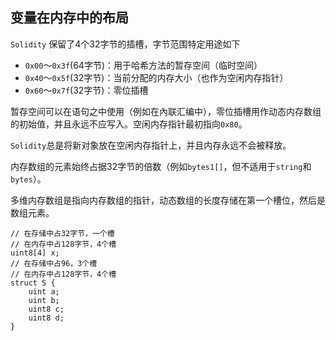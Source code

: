 <!--
 * @Descripttion: 
 * @Author: lizhengxing
 * @Date: 2022-10-18 21:32:21
 * @LastEditTime: 2022-10-18 21:46:56
-->

## 变量在内存中的布局

`Solidity` 保留了4个32字节的插槽，字节范围特定用途如下

- `0x00`～`0x3f`(64字节)：用于哈希方法的暂存空间（临时空间）
- `0x40`～`0x5f`(32字节)：当前分配的内存大小（也作为空闲内存指针）
- `0x60`～`0x7f`(32字节)：零位插槽

暂存空间可以在语句之中使用（例如在內联汇编中），零位插槽用作动态内存数组的初始值，并且永远不应写入。空闲内存指针最初指向`0x80`。

`Solidity`总是将新对象放在空闲内存指针上，并且内存永远不会被释放。

内存数组的元素始终占据32字节的倍数（例如`bytes1[]`，但不适用于`string`和`bytes`）。

多维内存数组是指向内存数组的指针，动态数组的长度存储在第一个槽位，然后是数组元素。

```solidity
// 在存储中占32字节，一个槽
// 在内存中占128字节，4个槽
uint8[4] x;
// 在存储中占96，3个槽
// 在内存中占128字节，4个槽
struct S {
    uint a;
    uint b;
    uint8 c;
    uint8 d;
}
```